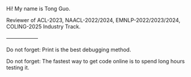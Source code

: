 Hi! My name is Tong Guo.

Reviewer of ACL-2023, NAACL-2022/2024, EMNLP-2022/2023/2024, COLING-2025 Industry Track.

——————

Do not forget: Print is the best debugging method.

Do not forget: The fastest way to get code online is to spend long hours testing it.
